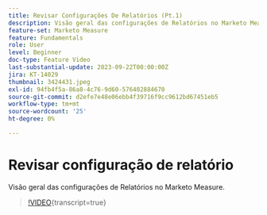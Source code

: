 ```yaml
---
title: Revisar Configurações De Relatórios (Pt.1)
description: Visão geral das configurações de Relatórios no Marketo Measure.
feature-set: Marketo Measure
feature: Fundamentals
role: User
level: Beginner
doc-type: Feature Video
last-substantial-update: 2023-09-22T00:00:00Z
jira: KT-14029
thumbnail: 3424431.jpeg
exl-id: 94fb4f5a-86a8-4c76-9d60-576402884670
source-git-commit: d2efe7e48e06ebb4f39716f9cc9612bd67451eb5
workflow-type: tm+mt
source-wordcount: '25'
ht-degree: 0%

---
```


# Revisar configuração de relatório

Visão geral das configurações de Relatórios no Marketo Measure.

>[!VIDEO](https://video.tv.adobe.com/v/3453713/?learn=on&captions=por_br){transcript=true}
